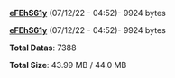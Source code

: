 [**eFEhS61y**](/data/eFEhS61y.txt) (07/12/22 - 04:52)- 9924 bytes

[**eFEhS61y**](/data/eFEhS61y.txt) (07/12/22 - 04:52)- 9924 bytes

**Total Datas**: 7388

**Total Size**: 43.99 MB / 44.0 MB